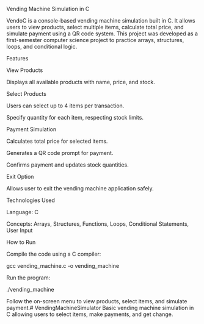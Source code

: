 Vending Machine Simulation in C

VendoC is a console-based vending machine simulation built in C. It allows users to view products, select multiple items, calculate total price, and simulate payment using a QR code system. This project was developed as a first-semester computer science project to practice arrays, structures, loops, and conditional logic.

Features

View Products

Displays all available products with name, price, and stock.

Select Products

Users can select up to 4 items per transaction.

Specify quantity for each item, respecting stock limits.

Payment Simulation

Calculates total price for selected items.

Generates a QR code prompt for payment.

Confirms payment and updates stock quantities.

Exit Option

Allows user to exit the vending machine application safely.

Technologies Used

Language: C

Concepts: Arrays, Structures, Functions, Loops, Conditional Statements, User Input

How to Run

Compile the code using a C compiler:

gcc vending_machine.c -o vending_machine


Run the program:

./vending_machine


Follow the on-screen menu to view products, select items, and simulate payment.# VendingMachineSimulator
Basic vending machine simulation in C allowing users to select items, make payments, and get change.
